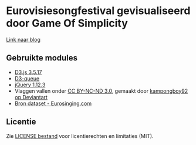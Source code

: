 # Eurovisiesongfestival gevisualiseerd door Game Of Simplicity
[Link naar blog](https://gameofsimplicity.wordpress.com)

## Gebruikte modules
- [D3.js 3.5.17](https://d3js.org/)
- [D3-queue](https://github.com/d3/d3-queue)
- [jQuery 1.12.3](https://jquery.com/)
- Vlaggen vallen onder <a href="http://creativecommons.org/licenses/by-nc-nd/3.0/nl/">CC BY-NC-ND 3.0</a>, gemaakt door <a href="http://kampongboy92.deviantart.com/art/World-Flags-63208143">kampongboy92 op Deviantart</a>
- [Bron dataset - Eurosinging.com](http://eurosinging.com)
## Licentie
Zie [LICENSE bestand](LICENSE.md) voor licentierechten en limitaties (MIT).
